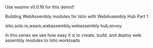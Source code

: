Use wasme v0.0.16 for this demo!!

Building WebAssembly modules for Istio with WebAssembly Hub Part 1


istio,solo.io,wasm,webassembly,webassembly hub,envoy

In this series we see how easy it is to create, build, and deploy web assembly modules to Istio workloads